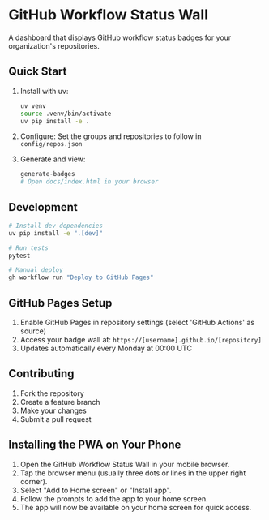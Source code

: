 # GitHub Workflow Status Wall

A dashboard that displays GitHub workflow status badges for your organization's repositories.

## Quick Start

1. Install with uv:
   ```bash
   uv venv
   source .venv/bin/activate
   uv pip install -e .
   ```

2. Configure:
   Set the groups and repositories to follow in `config/repos.json`

3. Generate and view:
   ```bash
   generate-badges
   # Open docs/index.html in your browser
   ```

## Development

```bash
# Install dev dependencies
uv pip install -e ".[dev]"

# Run tests
pytest

# Manual deploy
gh workflow run "Deploy to GitHub Pages"
```

## GitHub Pages Setup

1. Enable GitHub Pages in repository settings (select 'GitHub Actions' as source)
2. Access your badge wall at: `https://[username].github.io/[repository]`
3. Updates automatically every Monday at 00:00 UTC

## Contributing

1. Fork the repository
2. Create a feature branch
3. Make your changes
4. Submit a pull request

## Installing the PWA on Your Phone

1. Open the GitHub Workflow Status Wall in your mobile browser.
2. Tap the browser menu (usually three dots or lines in the upper right corner).
3. Select "Add to Home screen" or "Install app".
4. Follow the prompts to add the app to your home screen.
5. The app will now be available on your home screen for quick access.
